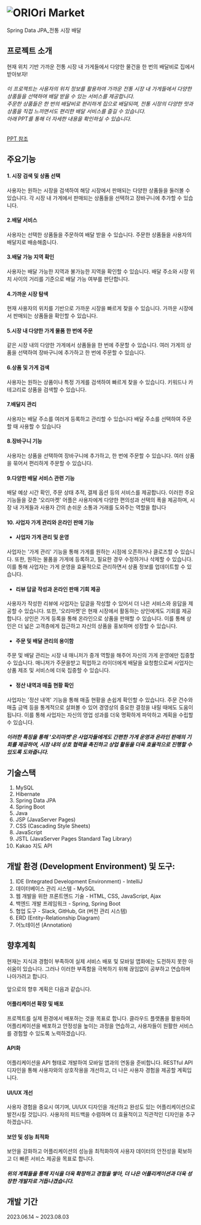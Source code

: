 # ![ORI](https://github.com/OriMarket/OriMarket/assets/136297801/9f13fb00-8067-421e-ab92-1e488218faa2)Ori Market

Spring Data JPA_전통 시장 배달

## 프로젝트 소개
현재 위치 기반 가까운 전통 시장 내 가게들에서 다양한 물건을 한 번의 배달비로 집에서 받아보자!

###### 이 프로젝트는 사용자의 위치 정보를 활용하여 가까운 전통 시장 내 가게들에서 다양한 상품들을 선택하여 배달 받을 수 있는 서비스를 제공합니다. <br>주문한 상품들은 한 번의 배달비로 편리하게 집으로 배달되며, 전통 시장의 다양한 맛과 상품을 직접 느끼면서도 편리한 배달 서비스를 즐길 수 있습니다. <br> 아래 PPT를 통해 더 자세한 내용을 확인하실 수 있습니다.
[PPT 참조](https://docs.google.com/presentation/d/e/2PACX-1vRcu09h3-Z9pwHBeSAKwisxrpgAVIlceL65s4pws59pdqO7qdeR5oUJSoJhWo62Ag/pub?start=true&loop=false&delayms=3000)
## 주요기능
#### 1. 시장 검색 및 상품 선택
사용자는 원하는 시장을 검색하여 해당 시장에서 판매되는 다양한 상품들을 둘러볼 수 있습니다.
각 시장 내 가게에서 판매되는 상품들을 선택하고 장바구니에 추가할 수 있습니다.

#### 2.배달 서비스
사용자는 선택한 상품들을 주문하여 배달 받을 수 있습니다.
주문한 상품들을 사용자의 배달지로 배송해줍니다.
 
#### 3.배달 가능 지역 확인
사용자는 배달 가능한 지역과 불가능한 지역을 확인할 수 있습니다.
배달 주소와 시장 위치 사이의 거리를 기준으로 배달 가능 여부를 판단합니다.
 
#### 4.가까운 시장 탐색
현재 사용자의 위치를 기반으로 가까운 시장을 빠르게 찾을 수 있습니다.
가까운 시장에서 판매되는 상품들을 확인할 수 있습니다.
 
#### 5.시장 내 다양한 가게 물품 한 번에 주문
같은 시장 내의 다양한 가게에서 상품들을 한 번에 주문할 수 있습니다.
여러 가게의 상품을 선택하여 장바구니에 추가하고 한 번에 주문할 수 있습니다.
 
#### 6.상품 및 가게 검색
사용자는 원하는 상품이나 특정 가게를 검색하여 빠르게 찾을 수 있습니다.
키워드나 카테고리로 상품을 검색할 수 있습니다.
 
#### 7.배달지 관리
사용자는 배달 주소를 여러게 등록하고 관리할 수 있습니다
배달 주소를 선택하여 주문할 때 사용할 수 있습니다

#### 8.장바구니 기능
사용자는 상품을 선택하여 장바구니에 추가하고, 한 번에 주문할 수 있습니다.
여러 상품을 묶어서 편리하게 주문할 수 있습니다.

#### 9.다양한 배달 서비스 관련 기능
배달 예상 시간 확인, 주문 상태 추적, 결제 옵션 등의 서비스를 제공합니다.
이러한 주요 기능들을 갖춘 '오리마켓' 어플은 사용자에게 다양한 편의성과 선택의 폭을 제공하며, 시장 내 가게들과 사용자 간의 손쉬운 소통과 거래를 도와주는 역할을 합니다

#### 10. 사업자 가게 관리와 온라인 판매 기능
- #### 사업자 가게 관리 및 운영
사업자는 '가게 관리' 기능을 통해 가게를 원하는 시점에 오픈하거나 클로즈할 수 있습니다. 또한, 원하는 물품을 가게에 등록하고, 필요한 경우 수정하거나 삭제할 수 있습니다. 이를 통해 사업자는 가게 운영을 효율적으로 관리하면서 상품 정보를 업데이트할 수 있습니다.

- #### 리뷰 답글 작성과 온라인 판매 기회 제공
사용자가 작성한 리뷰에 사업자는 답글을 작성할 수 있어서 더 나은 서비스와 응답을 제공할 수 있습니다. 또한, '오리마켓'은 현재 시장에서 활동하는 상인에게도 기회를 제공합니다. 상인은 가게 등록을 통해 온라인으로 상품을 판매할 수 있습니다. 이를 통해 상인은 더 넓은 고객층에게 접근하고 자신의 상품을 홍보하며 성장할 수 있습니다.

- #### 주문 및 배달 관리의 용이함
주문 및 배달 관리는 시장 내 매니저가 중개 역할을 해주어 자신의 가게 운영에만 집중할 수 있습니다. 매니저가 주문을받고 픽업하고 라이더에게 배달을 요청함으로써 사업자는 상품 제조 및 서비스에 더욱 집중할 수 있습니다.

- #### 정산 내역과 매출 현황 확인
사업자는 '정산 내역' 기능을 통해 매출 현황을 손쉽게 확인할 수 있습니다. 주문 건수와 매출 금액 등을 통계적으로 살펴볼 수 있어 경영상의 중요한 결정을 내릴 때에도 도움이 됩니다. 이를 통해 사업자는 자신의 영업 성과를 더욱 명확하게 파악하고 계획을 수립할 수 있습니다.

##### 이러한 특징을 통해 '오리마켓'은 사업자들에게도 간편한 가게 운영과 온라인 판매의 기회를 제공하여, 시장 내의 상호 협력을 촉진하고 상업 활동을 더욱 효율적으로 진행할 수 있도록 도와줍니다.

## 기술스택
1. MySQL
2. Hibernate
3. Spring Data JPA
4. Spring Boot
5. Java
6. JSP (JavaServer Pages)
7. CSS (Cascading Style Sheets)
8. JavaScript
9. JSTL (JavaServer Pages Standard Tag Library)
10. Kakao 지도 API

## 개발 환경 (Development Environment) 및 도구:
1. IDE (Integrated Development Environment) - IntelliJ
2. 데이터베이스 관리 시스템 - MySQL
3. 웹 개발을 위한 프론트엔드 기술 - HTML, CSS, JavaScript, Ajax
4. 백엔드 개발 프레임워크 - Spring, Spring Boot
5. 협업 도구 - Slack, GitHub, Git (버전 관리 시스템)
6. ERD (Entity-Relationship Diagram)
7. 어노테이션 (Annotation)

## 향후계획
현재는 지식과 경험이 부족하여 실제 서비스 배포 및 모바일 앱화에는 도전하지 못한 아쉬움이 있습니다. 그러나 이러한 부족함을 극복하기 위해 끊임없이 공부하고 연습하며 나아가려고 합니다.

앞으로의 향후 계획은 다음과 같습니다.

#### 어플리케이션 확장 및 배포
프로젝트를 실제 환경에서 배포하는 것을 목표로 합니다. 클라우드 플랫폼을 활용하여 어플리케이션을 배포하고 안정성을 높이는 과정을 연습하고, 사용자들이 원활한 서비스를 경험할 수 있도록 노력하겠습니다.

#### API화 
어플리케이션을 API 형태로 개발하여 모바일 앱과의 연동을 준비합니다. RESTful API 디자인을 통해 사용자와의 상호작용을 개선하고, 더 나은 사용자 경험을 제공할 계획입니다.

#### UI/UX 개선 
사용자 경험을 중요시 여기며, UI/UX 디자인을 개선하고 완성도 있는 어플리케이션으로 발전시킬 것입니다. 사용자의 피드백을 수렴하며 더 효율적이고 직관적인 디자인을 추구하겠습니다.

#### 보안 및 성능 최적화
보안을 강화하고 어플리케이션의 성능을 최적화하여 사용자 데이터의 안전성을 확보하고 더 빠른 서비스 제공을 목표로 합니다.

##### 위의 계획들을 통해 지식을 더욱 확장하고 경험을 쌓아, 더 나은 어플리케이션과 더욱 성장한 개발자로 거듭나겠습니다.


## 개발 기간
2023.06.14 ~ 2023.08.03

